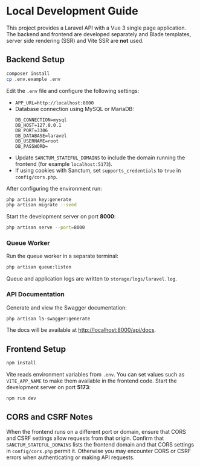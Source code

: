 # Local Development Guide

This project provides a Laravel API with a Vue 3 single page application. The backend and frontend are developed separately and Blade templates, server side rendering (SSR) and Vite SSR are **not** used.

## Backend Setup

```bash
composer install
cp .env.example .env
```

Edit the `.env` file and configure the following settings:

- `APP_URL=http://localhost:8000`
- Database connection using MySQL or MariaDB:
  ```env
  DB_CONNECTION=mysql
  DB_HOST=127.0.0.1
  DB_PORT=3306
  DB_DATABASE=laravel
  DB_USERNAME=root
  DB_PASSWORD=
  ```
- Update `SANCTUM_STATEFUL_DOMAINS` to include the domain running the frontend (for example `localhost:5173`).
- If using cookies with Sanctum, set `supports_credentials` to `true` in `config/cors.php`.

After configuring the environment run:

```bash
php artisan key:generate
php artisan migrate --seed
```

Start the development server on port **8000**:

```bash
php artisan serve --port=8000
```

### Queue Worker

Run the queue worker in a separate terminal:

```bash
php artisan queue:listen
```

Queue and application logs are written to `storage/logs/laravel.log`.

### API Documentation

Generate and view the Swagger documentation:

```bash
php artisan l5-swagger:generate
```

The docs will be available at [http://localhost:8000/api/docs](http://localhost:8000/api/docs).

## Frontend Setup

```bash
npm install
```

Vite reads environment variables from `.env`. You can set values such as `VITE_APP_NAME` to make them available in the frontend code. Start the development server on port **5173**:

```bash
npm run dev
```

## CORS and CSRF Notes

When the frontend runs on a different port or domain, ensure that CORS and CSRF settings allow requests from that origin. Confirm that `SANCTUM_STATEFUL_DOMAINS` lists the frontend domain and that CORS settings in `config/cors.php` permit it. Otherwise you may encounter CORS or CSRF errors when authenticating or making API requests.


